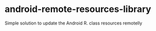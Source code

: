 # android-remote-resources-library
Simple solution to update the Android R. class resources remotelly
